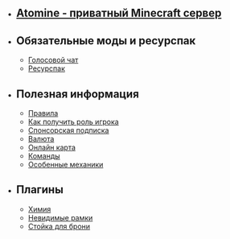 - ## [Atomine - приватный Minecraft сервер](/wiki/)
- ## Обязательные моды и ресурспак
    - [Голосовой чат](/wiki/require/voicechat)
    - [Ресурспак](/wiki/require/resourcepack)
- ## Полезная информация
    - [Правила](/wiki/useful/rules)
    - [Как получить роль игрока](/wiki/useful/getrole)
    - [Спонсорская подписка](/wiki/useful/sponsor)
    - [Валюта](/wiki/useful/currency)
    - [Онлайн карта](/wiki/useful/dynmap)
    - [Команды](/wiki/useful/commands)
    - [Особенные механики](/wiki/useful/specialfeatures)
- ## Плагины
    - [Химия](/wiki/plugins/chemistry)
    - [Невидимые рамки](/wiki/plugins/invisframe)
    - [Стойка для брони](/wiki/plugins/armorstand)